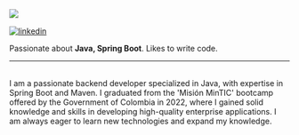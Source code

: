 <img align="left" src="https://orhun.dev/img/crow.png">

 <br>

[![linkedin](https://img.shields.io/badge/-diego_gomez-313131?style=flat-square&labelColor=313131&logo=LinkedIn&logoColor=white&color=313131)](https://www.linkedin.com/in/diego-gomez-dev/)  


Passionate about **Java, Spring Boot**. Likes to write code.
<br>

-----
<br>
I am a passionate backend developer specialized in Java, with expertise in Spring Boot and Maven. I graduated from the 'Misión MinTIC' bootcamp offered by the Government of Colombia in 2022, where I gained solid knowledge and skills in developing high-quality enterprise applications. I am always eager to learn new technologies and expand my knowledge.
